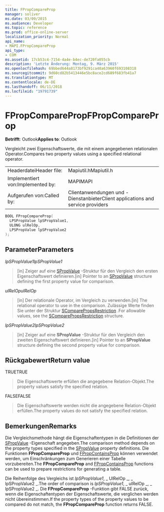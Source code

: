 ```yaml
---
title: FPropCompareProp
manager: soliver
ms.date: 03/09/2015
ms.audience: Developer
ms.topic: reference
ms.prod: office-online-server
localization_priority: Normal
api_name:
- MAPI.FPropCompareProp
api_type:
- COM
ms.assetid: 17cb53c4-7154-4a4e-b4ec-de720fa055cb
description: 'Letzte Änderung: Montag, 9. März 2015'
ms.openlocfilehash: 69bbed644a8173bf9291ca48a63960f693108318
ms.sourcegitcommit: 9d60cd82b5413446e5bc8ace2cd689f683fb41a7
ms.translationtype: MT
ms.contentlocale: de-DE
ms.lasthandoff: 06/11/2018
ms.locfileid: "19791739"
---
```

# <a name="fpropcompareprop"></a><span data-ttu-id="bc196-103">FPropCompareProp</span><span class="sxs-lookup"><span data-stu-id="bc196-103">FPropCompareProp</span></span>

<span data-ttu-id="bc196-104">**Betrifft**: Outlook</span><span class="sxs-lookup"><span data-stu-id="bc196-104">**Applies to**: Outlook</span></span> 
  
<span data-ttu-id="bc196-105">Vergleicht zwei Eigenschaftswerte, die mit einem angegebenen relationalen Operator.</span><span class="sxs-lookup"><span data-stu-id="bc196-105">Compares two property values using a specified relational operator.</span></span> 
  
|||
|:-----|:-----|
|<span data-ttu-id="bc196-106">Headerdatei</span><span class="sxs-lookup"><span data-stu-id="bc196-106">Header file:</span></span>  <br/> |<span data-ttu-id="bc196-107">Mapiutil.h</span><span class="sxs-lookup"><span data-stu-id="bc196-107">Mapiutil.h</span></span>  <br/> |
|<span data-ttu-id="bc196-108">Implementiert von:</span><span class="sxs-lookup"><span data-stu-id="bc196-108">Implemented by:</span></span>  <br/> |<span data-ttu-id="bc196-109">MAPI</span><span class="sxs-lookup"><span data-stu-id="bc196-109">MAPI</span></span>  <br/> |
|<span data-ttu-id="bc196-110">Aufgerufen von:</span><span class="sxs-lookup"><span data-stu-id="bc196-110">Called by:</span></span>  <br/> |<span data-ttu-id="bc196-111">Clientanwendungen und -Dienstanbieter</span><span class="sxs-lookup"><span data-stu-id="bc196-111">Client applications and service providers</span></span>  <br/> |
   
```cpp
BOOL FPropCompareProp(
  LPSPropValue lpSPropValue1,
  ULONG ulRelOp,
  LPSPropValue lpSPropValue2
);
```

## <a name="parameters"></a><span data-ttu-id="bc196-112">Parameter</span><span class="sxs-lookup"><span data-stu-id="bc196-112">Parameters</span></span>

<span data-ttu-id="bc196-113">_lpSPropValue1_</span><span class="sxs-lookup"><span data-stu-id="bc196-113">_lpSPropValue1_</span></span>
  
> <span data-ttu-id="bc196-114">[in] Zeiger auf eine [SPropValue](spropvalue.md) -Struktur für den Vergleich den ersten Eigenschaftswert definieren.</span><span class="sxs-lookup"><span data-stu-id="bc196-114">[in] Pointer to an [SPropValue](spropvalue.md) structure defining the first property value for comparison.</span></span> 
    
<span data-ttu-id="bc196-115">_ulRelOp_</span><span class="sxs-lookup"><span data-stu-id="bc196-115">_ulRelOp_</span></span>
  
> <span data-ttu-id="bc196-116">[in] Der relationale Operator, im Vergleich zu verwenden.</span><span class="sxs-lookup"><span data-stu-id="bc196-116">[in] The relational operator to use in the comparison.</span></span> <span data-ttu-id="bc196-117">Zulässige Werte finden Sie unter der Struktur [SComparePropsRestriction](scomparepropsrestriction.md) .</span><span class="sxs-lookup"><span data-stu-id="bc196-117">For allowable values, see the [SComparePropsRestriction](scomparepropsrestriction.md) structure.</span></span> 
    
<span data-ttu-id="bc196-118">_lpSPropValue2_</span><span class="sxs-lookup"><span data-stu-id="bc196-118">_lpSPropValue2_</span></span>
  
> <span data-ttu-id="bc196-119">[in] Zeiger auf eine **SPropValue** -Struktur für den Vergleich den zweiten Eigenschaftswert definieren.</span><span class="sxs-lookup"><span data-stu-id="bc196-119">[in] Pointer to an **SPropValue** structure defining the second property value for comparison.</span></span> 
    
## <a name="return-value"></a><span data-ttu-id="bc196-120">Rückgabewert</span><span class="sxs-lookup"><span data-stu-id="bc196-120">Return value</span></span>

<span data-ttu-id="bc196-121">TRUE</span><span class="sxs-lookup"><span data-stu-id="bc196-121">TRUE</span></span> 
  
> <span data-ttu-id="bc196-122">Die Eigenschaftswerte erfüllen die angegebene Relation-Objekt.</span><span class="sxs-lookup"><span data-stu-id="bc196-122">The property values satisfy the specified relation.</span></span> 
    
<span data-ttu-id="bc196-123">FALSE</span><span class="sxs-lookup"><span data-stu-id="bc196-123">FALSE</span></span> 
  
> <span data-ttu-id="bc196-124">Die Eigenschaftswerte werden nicht die angegebene Relation-Objekt erfüllen.</span><span class="sxs-lookup"><span data-stu-id="bc196-124">The property values do not satisfy the specified relation.</span></span>
    
## <a name="remarks"></a><span data-ttu-id="bc196-125">Bemerkungen</span><span class="sxs-lookup"><span data-stu-id="bc196-125">Remarks</span></span>

<span data-ttu-id="bc196-126">Die Vergleichsmethode hängt die Eigenschaftentypen in die Definitionen der [SPropValue](spropvalue.md) -Eigenschaft angegeben.</span><span class="sxs-lookup"><span data-stu-id="bc196-126">The comparison method depends on the property types specified in the [SPropValue](spropvalue.md) property definitions.</span></span> <span data-ttu-id="bc196-127">Die Funktionen **FPropCompareProp** und [FPropContainsProp](fpropcontainsprop.md) können verwendet werden, um Einschränkungen zum Generieren einer Tabelle vorzubereiten.</span><span class="sxs-lookup"><span data-stu-id="bc196-127">The **FPropCompareProp** and [FPropContainsProp](fpropcontainsprop.md) functions can be used to prepare restrictions for generating a table.</span></span> 
  
<span data-ttu-id="bc196-128">Die Reihenfolge des Vergleichs ist _lpSPropValue1_, _ UlRelOp _, _ lpSPropValue2 _.</span><span class="sxs-lookup"><span data-stu-id="bc196-128">The order of comparison is  _lpSPropValue1_, _ ulRelOp _, _ lpSPropValue2 _.</span></span> <span data-ttu-id="bc196-129">Die **FPropCompareProp** -Funktion gibt FALSE zurück, wenn die Eigenschaftentypen der Eigenschaftswerte, die verglichen werden nicht übereinstimmen.</span><span class="sxs-lookup"><span data-stu-id="bc196-129">If the property types of the property values to be compared do not match, the **FPropCompareProp** function returns FALSE.</span></span> 
  

